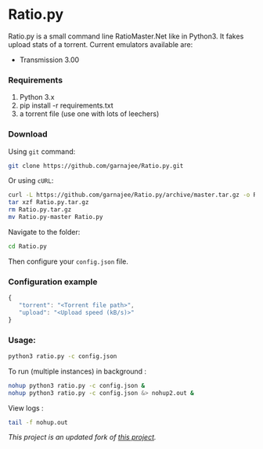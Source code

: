 # Ratio.py

Ratio.py is a small command line RatioMaster.Net like in Python3. It fakes upload stats of a torrent. 
Current emulators available are:

- Transmission 3.00

### Requirements

1. Python 3.x
2. pip install -r requirements.txt
3. a torrent file (use one with lots of leechers)

### Download

Using `git` command:

```bash
git clone https://github.com/garnajee/Ratio.py.git
```

Or using `cURL`:

```bash
curl -L https://github.com/garnajee/Ratio.py/archive/master.tar.gz -o Ratio.py.tar.gz
tar xzf Ratio.py.tar.gz
rm Ratio.py.tar.gz
mv Ratio.py-master Ratio.py
```

Navigate to the folder:

```bash
cd Ratio.py
```

Then configure your `config.json` file.

### Configuration example

```js
{
   "torrent": "<Torrent file path>",
   "upload": "<Upload speed (kB/s)>"
}
```

### Usage:

```bash
python3 ratio.py -c config.json 
```

To run (multiple instances) in background :

```bash
nohup python3 ratio.py -c config.json &
nohup python3 ratio.py -c config.json &> nohup2.out &
```

View logs :

```bash
tail -f nohup.out
```

*This project is an updated fork of [this project](https://github.com/MisterDaneel/Ratio.py).*

